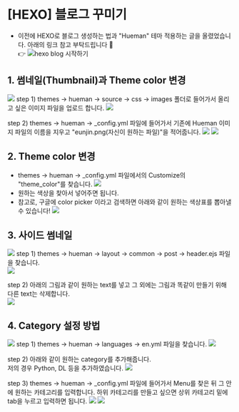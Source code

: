 # [HEXO] 블로그 꾸미기
- 이전에 HEXO로 블로그 생성하는 법과 "Hueman" 테마 적용하는 글을 올렸었습니다. 아래의 링크 참고 부탁드립니다 🙏\
👉  ![hexo blog 시작하기](https://eunjin-jun717.github.io/2021/03/22/R/firstday/)

## 1. 썸네일(Thumbnail)과 Theme color 변경
![](/hueman_images/hexo/thumbnail1.png)
step 1) themes -> hueman -> source -> css -> images 폴더로 들어가서 올리고 싶은 이미지 파일을 업로드 합니다. 
![](/hueman_images/hexo/blog1.png)

step 2) themes -> hueman -> _config.yml 파일에 들어가서 기존에 Hueman 이미지 파일의 이름을 지우고 "eunjin.png(자신이 원하는 파일)"을 적어줍니다.
![](/hueman_images/hexo/blog2.png)
![](/hueman_images/hexo/blog3.png)



## 2. Theme color 변경
- themes -> hueman -> _config.yml 파일에서의 Customize의 "theme_color"를 찾습니다. 
![](/hueman_images/hexo/thumbnail3.png)
- 원하는 색상을 찾아서 넣어주면 됩니다.
- 참고로, 구글에 color picker 이라고 검색하면 아래와 같이 원하는 색상표를 뽑아낼 수 있습니다!
![](/hueman_images/hexo/colorpicker.png)

## 3. 사이드 썸네일
![](/hueman_images/hexo/thumbnail2.png)
step 1) themes -> hueman -> layout -> common -> post -> header.ejs 파일을 찾습니다.  
![](/hueman_images/hexo/side.png) 

step 2) 아래의 그림과 같이 원하는 text를 넣고 그 외에는 그림과 똑같이 만들기 위해 다른 text는 삭제합니다.  
![](/hueman_images/hexo/side2.png) 

## 4. Category 설정 방법
![](/hueman_images/hexo/thumbnail4.png)
step 1) themes -> hueman -> languages -> en.yml 파일을 찾습니다. 
![](/hueman_images/hexo/cat.png)

step 2) 아래와 같이 원하는 category를 추가해줍니다.\
저의 경우 Python, DL 등을 추가하였습니다. 
![](/hueman_images/hexo/cat2.png)

step 3) themes -> hueman -> _config.yml 파일에 들어가서 Menu를 찾은 뒤 그 안에 원하는 카테고리를 입력합니다. 하위 카테고리를 만들고 싶으면 상위 카테고리 밑에 tab을 누르고 입력하면 됩니다. 
![](/hueman_images/hexo/blog2.png)
![](/hueman_images/hexo/cat3.png)

